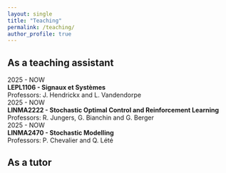 ```yaml
---
layout: single
title: "Teaching"
permalink: /teaching/
author_profile: true
---
```


## As a teaching assistant

<div class="teaching-card">
  <div class="teaching-year">2025 - NOW</div>
  <div class="teaching-course">
    <strong>LEPL1106 - Signaux et Systèmes</strong><br>
    Professors: J. Hendrickx and L. Vandendorpe
  </div>
</div>

<div class="teaching-card">
  <div class="teaching-year">2025 - NOW</div>
  <div class="teaching-course">
    <strong>LINMA2222 - Stochastic Optimal Control and Reinforcement Learning</strong><br>
    Professors: R. Jungers, G. Bianchin and G. Berger
  </div>
</div>

<div class="teaching-card">
  <div class="teaching-year">2025 - NOW</div>
  <div class="teaching-course">
    <strong>LINMA2470 - Stochastic Modelling</strong><br>
    Professors: P. Chevalier and Q. Lété
  </div>
</div>

## As a tutor